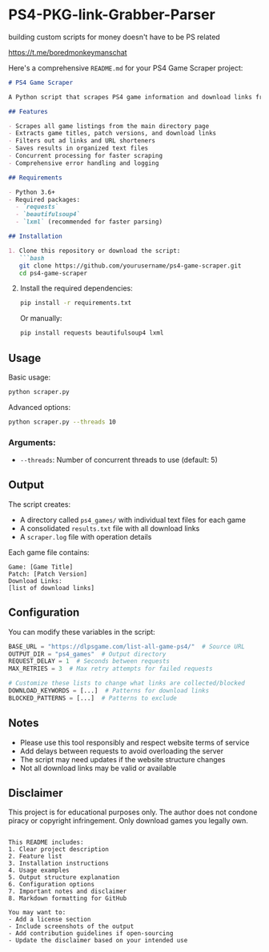 # PS4-PKG-link-Grabber-Parser

building custom scripts for money doesn't have to be PS related 

https://t.me/boredmonkeymanschat


Here's a comprehensive `README.md` for your PS4 Game Scraper project:

```markdown
# PS4 Game Scraper

A Python script that scrapes PS4 game information and download links from DLPSGame.com.

## Features

- Scrapes all game listings from the main directory page
- Extracts game titles, patch versions, and download links
- Filters out ad links and URL shorteners
- Saves results in organized text files
- Concurrent processing for faster scraping
- Comprehensive error handling and logging

## Requirements

- Python 3.6+
- Required packages:
  - `requests`
  - `beautifulsoup4`
  - `lxml` (recommended for faster parsing)

## Installation

1. Clone this repository or download the script:
   ```bash
   git clone https://github.com/yourusername/ps4-game-scraper.git
   cd ps4-game-scraper
   ```

2. Install the required dependencies:
   ```bash
   pip install -r requirements.txt
   ```
   Or manually:
   ```bash
   pip install requests beautifulsoup4 lxml
   ```

## Usage

Basic usage:
```bash
python scraper.py
```

Advanced options:
```bash
python scraper.py --threads 10
```

### Arguments:
- `--threads`: Number of concurrent threads to use (default: 5)

## Output

The script creates:
- A directory called `ps4_games/` with individual text files for each game
- A consolidated `results.txt` file with all download links
- A `scraper.log` file with operation details

Each game file contains:
```
Game: [Game Title]
Patch: [Patch Version]
Download Links:
[list of download links]
```

## Configuration

You can modify these variables in the script:

```python
BASE_URL = "https://dlpsgame.com/list-all-game-ps4/"  # Source URL
OUTPUT_DIR = "ps4_games"  # Output directory
REQUEST_DELAY = 1  # Seconds between requests
MAX_RETRIES = 3  # Max retry attempts for failed requests

# Customize these lists to change what links are collected/blocked
DOWNLOAD_KEYWORDS = [...]  # Patterns for download links
BLOCKED_PATTERNS = [...]  # Patterns to exclude
```

## Notes

- Please use this tool responsibly and respect website terms of service
- Add delays between requests to avoid overloading the server
- The script may need updates if the website structure changes
- Not all download links may be valid or available

## Disclaimer

This project is for educational purposes only. The author does not condone piracy or copyright infringement. Only download games you legally own.
```

This README includes:
1. Clear project description
2. Feature list
3. Installation instructions
4. Usage examples
5. Output structure explanation
6. Configuration options
7. Important notes and disclaimer
8. Markdown formatting for GitHub

You may want to:
- Add a license section
- Include screenshots of the output
- Add contribution guidelines if open-sourcing
- Update the disclaimer based on your intended use
